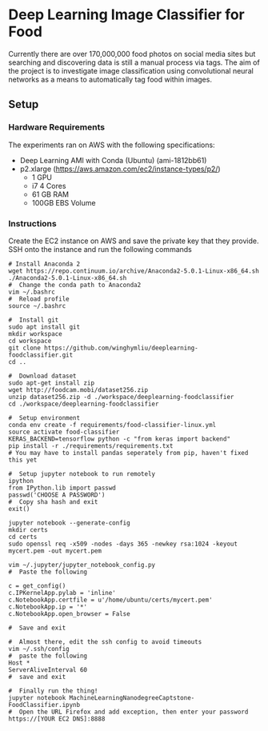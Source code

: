 # Deep Learning Image Classifier for Food

Currently there are over 170,000,000 food photos on social media sites but searching and discovering data is still a manual process via tags. The aim of the project is to investigate image classification using convolutional neural networks as a means to automatically tag food within images.

## Setup 

### Hardware Requirements

The experiments ran on AWS with the following specifications:

* Deep Learning AMI with Conda (Ubuntu) (ami-1812bb61)
* p2.xlarge (https://aws.amazon.com/ec2/instance-types/p2/) 
  * 1 GPU
  * i7 4 Cores
  * 61 GB RAM
  * 100GB EBS Volume

### Instructions

Create the EC2 instance on AWS and save the private key that they provide.
SSH onto the instance and run the following commands
```
# Install Anaconda 2
wget https://repo.continuum.io/archive/Anaconda2-5.0.1-Linux-x86_64.sh
./Anaconda2-5.0.1-Linux-x86_64.sh
#  Change the conda path to Anaconda2
vim ~/.bashrc
#  Reload profile
source ~/.bashrc

#  Install git
sudo apt install git
mkdir workspace
cd workspace
git clone https://github.com/winghymliu/deeplearning-foodclassifier.git
cd ..

#  Download dataset
sudo apt-get install zip
wget http://foodcam.mobi/dataset256.zip
unzip dataset256.zip -d ./workspace/deeplearning-foodclassifier
cd ./workspace/deeplearning-foodclassifier

#  Setup environment
conda env create -f requirements/food-classifier-linux.yml
source activate food-classifier
KERAS_BACKEND=tensorflow python -c "from keras import backend"
pip install -r ./requirements/requirements.txt
# You may have to install pandas seperately from pip, haven't fixed this yet

#  Setup jupyter notebook to run remotely
ipython
from IPython.lib import passwd
passwd('CHOOSE A PASSWORD')
#  Copy sha hash and exit
exit()

jupyter notebook --generate-config
mkdir certs
cd certs
sudo openssl req -x509 -nodes -days 365 -newkey rsa:1024 -keyout mycert.pem -out mycert.pem

vim ~/.jupyter/jupyter_notebook_config.py
#  Paste the following

c = get_config()
c.IPKernelApp.pylab = 'inline' 
c.NotebookApp.certfile = u'/home/ubuntu/certs/mycert.pem' 
c.NotebookApp.ip = '*' 
c.NotebookApp.open_browser = False

#  Save and exit

#  Almost there, edit the ssh config to avoid timeouts 
vim ~/.ssh/config
#  paste the following
Host *
ServerAliveInterval 60
#  save and exit

#  Finally run the thing!
jupyter notebook MachineLearningNanodegreeCaptstone-FoodClassifier.ipynb
#  Open the URL Firefox and add exception, then enter your password
https://[YOUR EC2 DNS]:8888
```
